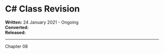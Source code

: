 # C# Class Revision

**Written:** 24 January 2021 - Ongoing  
**Converted:**  
**Released:**

---

Chapter 08